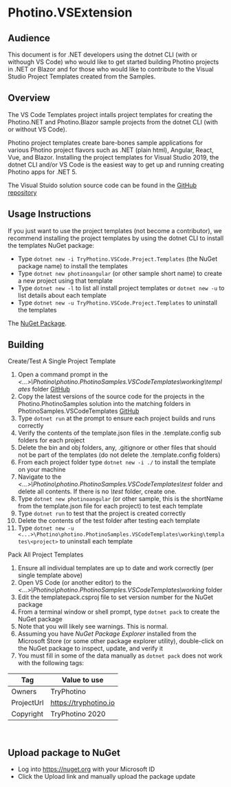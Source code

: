 # Photino.VSExtension

## Audience
This document is for .NET developers using the dotnet CLI (with or withough VS Code) who would like to get started building Photino projects in .NET or Blazor and for those who would like to contribute to the Visual Studio Project Templates created from the Samples.

## Overview
The VS Code Templates project intalls project templates for creating the Photino.NET and Photino.Blazor sample projects from the dotnet CLI (with or without VS Code).

Photino project templates create bare-bones sample applications for various Photino project flavors such as .NET (plain html), Angular, React, Vue, and Blazor. Installing the project templates for Visual Studio 2019, the dotnet CLI and/or VS Code is the easiest way to get up and running creating Photino apps for .NET 5.

The Visual Stuido solution source code can be found in the [GitHub repository]("https://github.com/tryphotino/photino.VSCodeTemplates")

## Usage Instructions 
If you just want to use the project templates (not become a contributor), we recommend installing the project templates by using the dotnet CLI to install the templates NuGet package:
* Type `dotnet new -i TryPhotino.VSCode.Project.Templates` (the NuGet package name) to install the templates
* Type `dotnet new photinoangular` (or other sample short name) to create a new project using that template
* Type `dotnet new -l` to list all install project templates or `dotnet new -u` to list details about each template
* Type `dotnet new -u TryPhotino.VSCode.Project.Templates` to uninstall the templates

 The [NuGet Package]("https://www.nuget.org/packages/TryPhotino.VSCode.Project.Templates/").

## Building
Create/Test A Single Project Template
1.	Open a command prompt in the *<...>\Photino\photino.PhotinoSamples.VSCodeTemplates\working\templates* folder [GitHub]("https://github.com/tryphotino/PhotinoSamples.VSCodeTemplates")
2.	Copy the latest versions of the source code for the projects in the Photino.PhotinoSamples solution into the matching folders in PhotinoSamples.VSCodeTemplates [GitHub]("https://github.com/tryphotino/photino.Samples")
3.	Type `dotnet run` at the prompt to ensure each project builds and runs correctly
4.	Verify the contents of the template.json files in the .template.config sub folders for each project
5.	Delete the bin and obj folders, any, .gitignore or other files that should not be part of the templates (do not delete the .template.config folders)
6.	From each project folder type `dotnet new -i ./` to install the template on your machine
7.	Navigate to the *<...>\Photino\photino.PhotinoSamples.VSCodeTemplates\test* folder and delete all contents. If there is no *\test* folder, create one.
8.	Type `dotnet new photinoangular` (or other sample, this is the shortName from the template.json file for each project) to test each template
9.	Type `dotnet run` to test that the project is created correctly
10.	Delete the contents of the test folder after testing each template
11.	Type `dotnet new -u <...>\Photino\photino.PhotinoSamples.VSCodeTemplates\working\templates\<project>` to uninstall each template

Pack All Project Templates

1.	Ensure all individual templates are up to date and work correctly (per single template above)
2.	Open VS Code (or another editor) to the *<...>\Photino\photino.PhotinoSamples.VSCodeTemplates\working* folder
3.	Edit the templatepack.csproj file to set version number for the NuGet package
4.	From a terminal window or shell prompt, type `dotnet pack` to create the NuGet package
5.	Note that you will likely see warnings. This is normal.
6.	Assuming you have *NuGet Package Explorer* installed from the Microsoft Store (or some other package explorer utility), double-click on the NuGet package to inspect, update, and verify it
7.	You must fill in some of the data manually as `dotnet pack` does not work with the following tags:

| Tag | Value to use |
|-----|--------------|
| Owners |	TryPhotino|
| ProjectUrl | https://tryphotino.io |
| Copyright | TryPhotino 2020 |
<br>

## Upload package to NuGet
* Log into https://nuget.org with your Microsoft ID
* Click the Upload link and manually upload the package update


